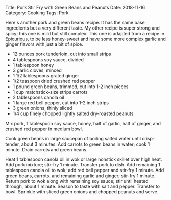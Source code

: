 Title: Pork Stir Fry with Green Beans and Peanuts
Date: 2018-11-16
Category: Cooking
Tags: Pork

Here's another pork and green beans recipe.  It has the same base ingredients but a very different taste.  My other recipe is super strong and spicy; this one is mild but still complex.  This one is adapted from a recipe in [Epicurious](https://www.epicurious.com/recipes/food/views/pork-stir-fry-with-green-beans-and-peanuts-108451), to be less honey-sweet and have some more complex garlic and ginger flavors with just a bit of spice.  


* 12 ounces pork tenderloin, cut into small strips
* 4 tablespoons soy sauce, divided
* 1 tablespoon honey
* 3 garlic cloves, minced
* 1 1/2 tablespoons grated ginger
* 1/2 teaspoon dried crushed red pepper
* 1 pound green beans, trimmed, cut into 1-2 inch pieces 
* 1 cup matchstick-size strips carrots
* 2 tablespoons canola oil
* 1 large red bell pepper, cut into 1-2 inch strips
* 3 green onions, thinly sliced
* 1/4 cup finely chopped lightly salted dry-roasted peanuts


Mix pork, 1 tablespoon soy sauce, honey, half of garlic, half of ginger, and crushed red pepper in medium bowl. 

Cook green beans in large saucepan of boiling salted water until crisp-tender, about 3 minutes. Add carrots to green beans in water; cook 1 minute. Drain carrots and green beans. 

Heat 1 tablespoon canola oil in wok or large nonstick skillet over high heat. Add pork mixture; stir-fry 1 minute. Transfer pork to dish. Add remaining 1 tablespoon canola oil to wok; add red bell pepper and stir-fry 1 minute. Add green beans, carrots, and remaining garlic and ginger; stir-fry 1 minute. Return pork to wok along with remaining soy sauce; stir until heated through, about 1 minute. Season to taste with salt and pepper. Transfer to bowl. Sprinkle with sliced green onions and chopped peanuts and serve.